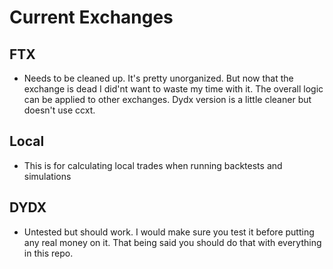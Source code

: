 # Current Exchanges

## FTX 
- Needs to be cleaned up. It's pretty unorganized. But now that the exchange is dead
I did'nt want to waste my time with it. The overall logic can be applied to other exchanges. Dydx version is a little cleaner but doesn't use ccxt.

## Local
- This is for calculating local trades when running backtests and simulations

## DYDX
- Untested but should work. I would make sure you test it before putting any real money on it. That being said you should do that with everything in this repo. 
